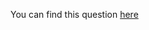 You can find this question [here](https://www.hackerrank.com/challenges/beautiful-days-at-the-movies/problem)
